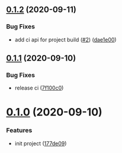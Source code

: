 ## [0.1.2](https://github.com/serverless-plus/coding/compare/v0.1.1...v0.1.2) (2020-09-11)


### Bug Fixes

* add ci api for project build ([#2](https://github.com/serverless-plus/coding/issues/2)) ([dae1e00](https://github.com/serverless-plus/coding/commit/dae1e00e56e35624cfd9d458783ff712b46814d1))

## [0.1.1](https://github.com/serverless-plus/coding/compare/v0.1.0...v0.1.1) (2020-09-10)


### Bug Fixes

* release ci ([7f100c0](https://github.com/serverless-plus/coding/commit/7f100c03633d99de9caaa8bbe9f8ad756d8831b8))

# [0.1.0](https://github.com/serverless-plus/coding/compare/v0.0.1...v0.1.0) (2020-09-10)


### Features

* init project ([177de09](https://github.com/serverless-plus/coding/commit/177de09a1f746bf835541b9dcedb3ba56fdfd472))
